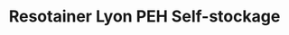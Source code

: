 ---
title: "Resotainer Lyon PEH Self-stockage"
url: /lyon/resotainer-lyon-peh-self-stockage/
shop: Mieten
---
